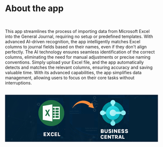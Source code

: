 # About the app
&nbsp;  

This app streamlines the process of importing data from Microsoft Excel into the General Journal, requiring no setup or predefined templates. With advanced AI-driven recognition, the app intelligently matches Excel columns to journal fields based on their names, even if they don't align perfectly. The AI technology ensures seamless identification of the correct columns, eliminating the need for manual adjustments or precise naming conventions. Simply upload your Excel file, and the app automatically detects and matches the relevant columns, ensuring accuracy and saving valuable time. With its advanced capabilities, the app simplifies data management, allowing users to focus on their core tasks without interruptions.
&nbsp;  
&nbsp;  

![Excel import](Assets/ImportExcel.png)


